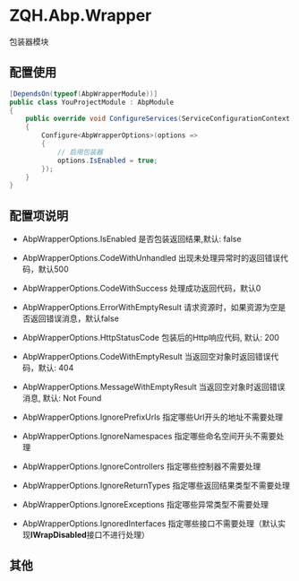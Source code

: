 # ZQH.Abp.Wrapper

包装器模块  

## 配置使用

```csharp
[DependsOn(typeof(AbpWrapperModule))]
public class YouProjectModule : AbpModule
{
	public override void ConfigureServices(ServiceConfigurationContext context)
	{
		Configure<AbpWrapperOptions>(options =>
		{
			// 启用包装器
			options.IsEnabled = true;
        });
	}
}
```
## 配置项说明

*	AbpWrapperOptions.IsEnabled						是否包装返回结果,默认: false  
*	AbpWrapperOptions.CodeWithUnhandled				出现未处理异常时的返回错误代码，默认500  
*	AbpWrapperOptions.CodeWithSuccess				处理成功返回代码，默认0  
*	AbpWrapperOptions.ErrorWithEmptyResult			请求资源时，如果资源为空是否返回错误消息，默认false    
*	AbpWrapperOptions.HttpStatusCode				包装后的Http响应代码, 默认: 200
*	AbpWrapperOptions.CodeWithEmptyResult			当返回空对象时返回错误代码，默认: 404  
*	AbpWrapperOptions.MessageWithEmptyResult		当返回空对象时返回错误消息, 默认: Not Found  

*	AbpWrapperOptions.IgnorePrefixUrls				指定哪些Url开头的地址不需要处理  
*	AbpWrapperOptions.IgnoreNamespaces				指定哪些命名空间开头不需要处理  
*	AbpWrapperOptions.IgnoreControllers				指定哪些控制器不需要处理  
*	AbpWrapperOptions.IgnoreReturnTypes				指定哪些返回结果类型不需要处理  
*	AbpWrapperOptions.IgnoreExceptions				指定哪些异常类型不需要处理  
*	AbpWrapperOptions.IgnoredInterfaces				指定哪些接口不需要处理（默认实现**IWrapDisabled**接口不进行处理）  


## 其他

